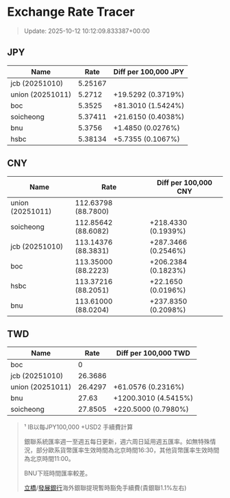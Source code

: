 # Exchange Rate Tracer

> Update: 2025-10-12 10:12:09.833387+00:00

## JPY

| Name             |    Rate | Diff per 100,000 JPY   |
|------------------|---------|------------------------|
| jcb (20251010)   | 5.25167 |                        |
| union (20251011) | 5.2712  | +19.5292 (0.3719%)     |
| boc              | 5.3525  | +81.3010 (1.5424%)     |
| soicheong        | 5.37411 | +21.6150 (0.4038%)     |
| bnu              | 5.3756  | +1.4850 (0.0276%)      |
| hsbc             | 5.38134 | +5.7355 (0.1067%)      |

## CNY

| Name             | Rate                | Diff per 100,000 CNY   |
|------------------|---------------------|------------------------|
| union (20251011) | 112.63798	(88.7800) |                        |
| soicheong        | 112.85642	(88.6082) | +218.4330 (0.1939%)    |
| jcb (20251010)   | 113.14376	(88.3831) | +287.3466 (0.2546%)    |
| boc              | 113.35000	(88.2223) | +206.2384 (0.1823%)    |
| hsbc             | 113.37216	(88.2051) | +22.1650 (0.0196%)     |
| bnu              | 113.61000	(88.0204) | +237.8350 (0.2098%)    |

## TWD

| Name             |    Rate | Diff per 100,000 TWD   |
|------------------|---------|------------------------|
| boc              |  0      |                        |
| jcb (20251010)   | 26.3686 |                        |
| union (20251011) | 26.4297 | +61.0576 (0.2316%)     |
| bnu              | 27.63   | +1200.3010 (4.5415%)   |
| soicheong        | 27.8505 | +220.5000 (0.7980%)    |


> ¹ IB以每JPY100,000 +USD2 手續費計算
>
> 銀聯系統匯率週一至週五每日更新，週六周日延用週五匯率。如無特殊情況，部分歐系貨幣匯率生效時間為北京時間16:30，其他貨幣匯率生效時間為北京時間11:00。
>
> BNU下班時間匯率較差。
>
> [立橋](https://www.wlbank.com.mo/uploads/ueditor/file/20181211/1544536513900230.pdf)/[發展銀行](https://www.mdb.com.mo/Service_Charges_20230728.pdf)海外銀聯提現暫時豁免手續費(貴銀聯1.1%左右)

